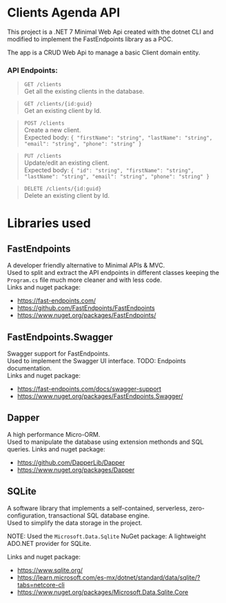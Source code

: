 # Clients Agenda API
This project is a .NET 7 Minimal Web Api created with the dotnet CLI and modified to implement the FastEndpoints library as a POC.

The app is a CRUD Web Api to manage a basic Client domain entity.
### API Endpoints:

> `GET /clients`\
Get all the existing clients in the database.

> `GET /clients/{id:guid}`\
Get an existing client by Id.

> `POST /clients`\
Create a new client.\
Expected body: `{
  "firstName": "string",
  "lastName": "string",
  "email": "string",
  "phone": "string"
}`

> `PUT /clients`\
Update/edit an existing client.\
Expected body: `{
  "id": "string",
  "firstName": "string",
  "lastName": "string",
  "email": "string",
  "phone": "string"
}`

> `DELETE /clients/{id:guid}`\
Delete an existing client by Id.

# Libraries used
## FastEndpoints
A developer friendly alternative to Minimal APIs & MVC.\
Used to split and extract the API endpoints in different classes keeping the `Program.cs` file much more cleaner and with less code.\
Links and nuget package:
- https://fast-endpoints.com/
- https://github.com/FastEndpoints/FastEndpoints
- https://www.nuget.org/packages/FastEndpoints/

## FastEndpoints.Swagger
Swagger support for FastEndpoints.\
Used to implement the Swagger UI interface. TODO: Endpoints documentation.\
Links and nuget package:
- https://fast-endpoints.com/docs/swagger-support
- https://www.nuget.org/packages/FastEndpoints.Swagger/

## Dapper
A high performance Micro-ORM.\
Used to manipulate the database using extension methonds and SQL queries.
Links and nuget package:
- https://github.com/DapperLib/Dapper
- https://www.nuget.org/packages/Dapper

## SQLite
A software library that implements a self-contained, serverless, zero-configuration, transactional SQL database engine.\
Used to simplify the data storage in the project.

NOTE: Used the `Microsoft.Data.Sqlite` NuGet package: A lightweight ADO.NET provider for SQLite.

Links and nuget package:
- https://www.sqlite.org/
- https://learn.microsoft.com/es-mx/dotnet/standard/data/sqlite/?tabs=netcore-cli
- https://www.nuget.org/packages/Microsoft.Data.Sqlite.Core



